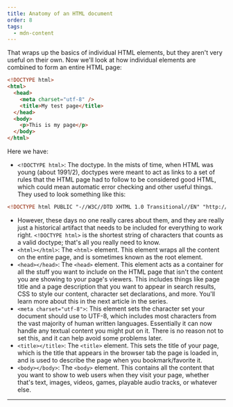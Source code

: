 ```yaml
---
title: Anatomy of an HTML document
order: 8
tags:
  - mdn-content
---
```


That wraps up the basics of individual HTML elements, but they aren't very
useful on their own. Now we'll look at how individual elements are combined to
form an entire HTML page:

```html
<!DOCTYPE html>
<html>
  <head>
    <meta charset="utf-8" />
    <title>My test page</title>
  </head>
  <body>
    <p>This is my page</p>
  </body>
</html>
```

Here we have:

- `<!DOCTYPE html>`: The doctype. In the mists of time, when HTML was young
  (about 1991/2), doctypes were meant to act as links to a set of rules that the
  HTML page had to follow to be considered good HTML, which could mean automatic
  error checking and other useful things. They used to look something like this:

```html
<!DOCTYPE html PUBLIC "-//W3C//DTD XHTML 1.0 Transitional//EN" "http://www.w3.org/TR/xhtml1/DTD/xhtml1-transitional.dtd">
```

- However, these days no one really cares about them, and they are really just a
  historical artifact that needs to be included for everything to work right.
  `<!DOCTYPE html>` is the shortest string of characters that counts as a valid
  doctype; that's all you really need to know.
- `<html></html>`: The `<html>` element. This element wraps all the content on
  the entire page, and is sometimes known as the root element.
- `<head></head>`: The `<head>` element. This element acts as a container for
  all the stuff you want to include on the HTML page that isn't the content you
  are showing to your page's viewers. This includes things like page title and a
  page description that you want to appear in search results, CSS to style our
  content, character set declarations, and more. You'll learn more about this in
  the next article in the series.
- `<meta charset="utf-8">`: This element sets the character set your document
  should use to UTF-8, which includes most characters from the vast majority of
  human written languages. Essentially it can now handle any textual content you
  might put on it. There is no reason not to set this, and it can help avoid
  some problems later.
- `<title></title>`: The `<title>` element. This sets the title of your page,
  which is the title that appears in the browser tab the page is loaded in, and
  is used to describe the page when you bookmark/favorite it.
- `<body></body>`: The `<body>` element. This contains all the content that you
  want to show to web users when they visit your page, whether that's text,
  images, videos, games, playable audio tracks, or whatever else.

---
